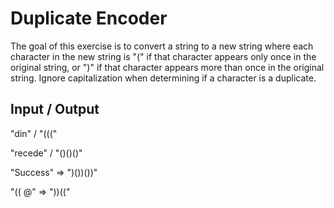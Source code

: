 # Duplicate Encoder
The goal of this exercise is to convert a string to a new string where each character in the new string is "(" if that character appears only once in the original string, or ")" if that character appears more than once in the original string. Ignore capitalization when determining if a character is a duplicate.

## Input / Output
"din"      /  "((("

"recede"   / "()()()"

"Success"  =>  ")())())"

"(( @"     =>  "))((" 
